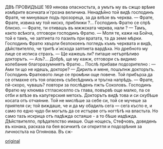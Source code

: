 ﻿ДВѢ ПРОВИДѢШЕ
169
нянова опасностьта, а умътъ му въ сжщо врѣме измѣрите всичката и́ грозна величина.
Ненадѣйно той видѣ господинъ Фратя, че минуваше подъ прозореца, за да влѣзе въ черква.
— Фрате, Фрате, извика му той ниско, приближи ?...
Господинъ Фратю се спрѣ блиско.
— Фрате, ти отивашъ въ мжжската черква, нали ?
— Тамъ, както всѣкога, отговори господинъ Фратю.
— Моля те, кажи на Бойча, той е тамъ, че заптиета го пазилъ при вратата, та да земе мѣрки.
Господинъ Фратю хвърли безпокоенъ погледъ къмъ черквата и видѣ, дѣйствителпо, че тритѣ и́ исхода заптиета вардѣха. Но дребното му лице се исписа страхъ.
— Ще кажешъ ли? питаше нетърпѣливо докторътъ.
— Азъ?... Добрѣ, ще му кажж, отговори съ видимо колебание благоразумниятъ Фратю... Послѣ прибави подозрително :
— Ами ти що не идешъ, докторе?
— Дирилъ и мене, пошъпнж докторътъ.
Господинъ Фратювото лице се промѣни още повече. Той прибърза да се отмахне отъ тоя опасенъ събесѣдникъ и тръгна напрѣдъ.
— Фрате, пй-скоро, чувашъ? повтори за послѣденъ пжть Соколовъ.
Господинъ Фратю му клюмва стгласиселпо съ глава, повървѣ още малко, па се отби и влѣзе въ калугерския метохъ.
Докторътъ видѣ това и си скубѣше косата отъ отчаяние. Той не мислѣше за себе си, той се мучеше за приятеля си; той виждаше, че и да му обадилъ сега — сега къспо е, и само по едно чудо би могълъ да се истърве отъ ногтѣтѣ на властьта. Но само тазъ искрица отъ падѣжда остаяше - а то бѣше иадѣжда.
Дѣйствителпо, прѣдателство имаше. Още нощесъ, Стефчовъ, доведенъ въ конака, расказа па бея всичкитѣ си откритпя и подозрѣния за личностьта на Огнянова. Въ сж-

[original](images/192.jpg)